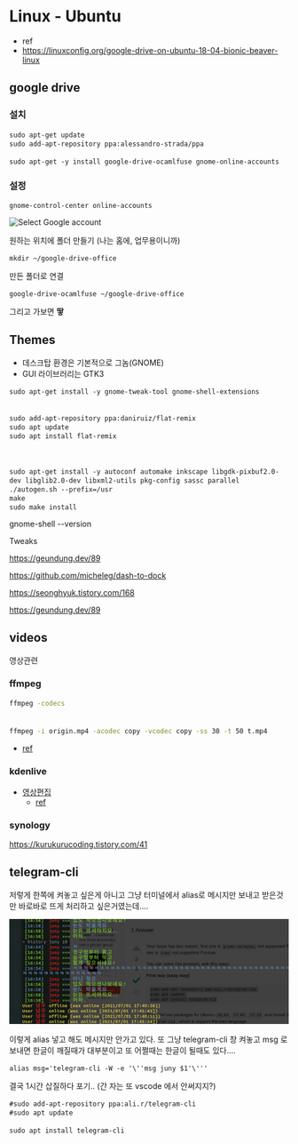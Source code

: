 
# Linux - Ubuntu

* ref
* https://linuxconfig.org/google-drive-on-ubuntu-18-04-bionic-beaver-linux


## google drive

### 설치
```
sudo apt-get update
sudo add-apt-repository ppa:alessandro-strada/ppa

sudo apt-get -y install google-drive-ocamlfuse gnome-online-accounts

```
### 설정

```
gnome-control-center online-accounts
```

![Select Google account](https://linuxconfig.org/images/02-google-drive-ubuntu-18.04-bionic-beaver.png)


원하는 위치에 폴더 만들기 (나는 홈에, 업무용이니까)

```
mkdir ~/google-drive-office

```

만든 폴더로 연결

```
google-drive-ocamlfuse ~/google-drive-office
```


그리고 가보면 **땋**







## Themes


* 데스크탑 환경은 기본적으로 그놈(GNOME)
* GUI 라이브러리는 GTK3


```
sudo apt-get install -y gnome-tweak-tool gnome-shell-extensions


sudo add-apt-repository ppa:daniruiz/flat-remix
sudo apt update
sudo apt install flat-remix



sudo apt-get install -y autoconf automake inkscape libgdk-pixbuf2.0-dev libglib2.0-dev libxml2-utils pkg-config sassc parallel
./autogen.sh --prefix=/usr
make
sudo make install
```








gnome-shell --version



Tweaks

https://geundung.dev/89

https://github.com/micheleg/dash-to-dock

https://seonghyuk.tistory.com/168

https://geundung.dev/89
## videos

영상관련

### ffmpeg

```bash
ffmpeg -codecs


ffmpeg -i origin.mp4 -acodec copy -vcodec copy -ss 30 -t 50 t.mp4

```

* [ref](https://pinedance.github.io/blog/2016/07/02/split-video-file)

### kdenlive

* [영상편집](https://kdenlive.org/en/download/)
    * [ref](https://hkebi.tistory.com/957)



### synology

https://kurukurucoding.tistory.com/41




## telegram-cli

저렇게 한쪽에 켜놓고 싶은게 아니고 그냥 터미널에서 alias로 메시지만 보내고 받은것만 바로바로 뜨게 처리하고 싶은거였는데....

![ddd](./img/2021-07-01_17-51-56.png)


이렇게 alias 넣고 해도 메시지만 안가고 있다. 또 그냥 telegram-cli 창 켜놓고 msg 로 보내면 한글이 깨질때가 대부분이고 또 어쩔때는 한글이 될때도 있다....


```
alias msg='telegram-cli -W -e '\''msg juny $1'\'''
```

결국 1시간 삽질하다 포기..  (간 자는 또 vscode 에서 안써지지?)



```
#sudo add-apt-repository ppa:ali.r/telegram-cli
#sudo apt update

sudo apt install telegram-cli
```



